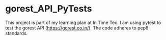 # gorest_API_PyTests

This project is part of my learning plan at In Time Tec. I am using pytest to test the gorest API (https://gorest.co.in/). The code adheres to pep8 standards.